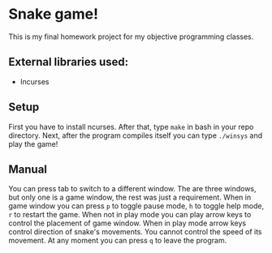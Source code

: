 # Snake game!
This is my final homework project for my objective programming classes.

## External libraries used:
- lncurses

## Setup
First you have to install ncurses. After that, type ```make``` in bash in your repo directory. Next, after the program compiles itself you can type ```./winsys``` and play the game!

## Manual
You can press tab to switch to a different window. The are three windows, but only one is a game window, the rest was just a requirement. When in game window you can press ```p``` to toggle pause mode, ```h``` to toggle help mode, ```r``` to restart the game. When not in play mode you can play arrow keys to control the placement of game window. When in play mode arrow keys control direction of snake's movements. You cannot control the speed of its movement. At any moment you can press ```q``` to leave the program.